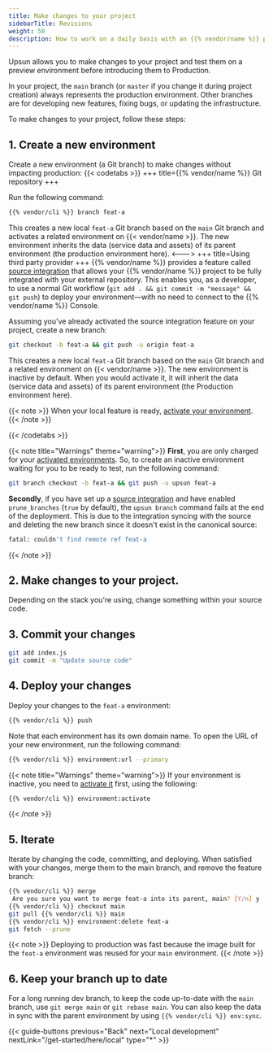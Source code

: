 ```yaml
---
title: Make changes to your project
sidebarTitle: Revisions
weight: 50
description: How to work on a daily basis with an {{% vendor/name %}} project?
---
```


Upsun allows you to make changes to your project and test them on a preview environment before introducing them to Production.

In your project, the `main` branch (or `master` if you change it during project creation) always represents the production environment.
Other branches are for developing new features, fixing bugs, or updating the infrastructure.

To make changes to your project, follow these steps:

## 1. Create a new environment
Create a new environment (a Git branch) to make changes without impacting production:
{{< codetabs >}}
+++
title={{% vendor/name %}} Git repository
+++

Run the following command:
   ```bash {location="Terminal"}
   {{% vendor/cli %}} branch feat-a
   ```
   This creates a new local `feat-a` Git branch based on the `main` Git branch
   and activates a related environment on {{< vendor/name >}}.
   The new environment inherits the data (service data and assets) of its parent environment (the production environment here).
<--->
+++
title=Using third party provider
+++
   {{% vendor/name %}} provides a feature called [source integration](integrations/source.html) that allows your {{% vendor/name %}} project to be fully integrated with your external repository.
   This enables you, as a developer, to use a normal Git workflow (`git add . && git commit -m "message" && git push`) to deploy your environment—with no need to connect to the {{% vendor/name %}} Console.

   Assuming you've already activated the source integration feature on your project, create a new branch:
   ```bash {location="Terminal"}
   git checkout -b feat-a && git push -u origin feat-a
   ```
   This creates a new local `feat-a` Git branch based on the `main` Git branch
   and a related environment on {{< vendor/name >}}.
   The new environment is inactive by default. When you would activate it, it will inherit the data (service data and assets) of its parent environment (the Production environment here).

   {{< note >}}
   When your local feature is ready, [activate your environment](/environments/deactivate-environment.md#reactivate-an-environment).
   {{< /note >}}

{{< /codetabs >}}

{{< note title="Warnings" theme="warning">}}
   **First**, you are only charged for your [activated environments](/environments/deactivate-environment.md#reactivate-an-environment).
   So, to create an inactive environment waiting for you to be ready to test, run the following command:
   ```bash {location="Terminal"}
   git branch checkout -b feat-a && git push -u upsun feat-a
   ```
   **Secondly**, if you have set up a [source integration](/integrations/source/_index.md) and have enabled `prune_branches` (`true` by default),
   the `upsun branch` command fails at the end of the deployment.
   This is due to the integration syncing with the source and deleting the new branch since it doesn't exist in the canonical source:
   ```bash {location="Terminal"}
   fatal: couldn't find remote ref feat-a
   ```
{{< /note >}}

## 2. Make changes to your project.

Depending on the stack you're using, change something within your source code.

## 3. Commit your changes

```bash {location="Terminal"}
git add index.js
git commit -m "Update source code"
```

## 4. Deploy your changes

Deploy your changes to the `feat-a` environment:

```bash {location="Terminal"}
{{% vendor/cli %}} push
```

Note that each environment has its own domain name.
To open the URL of your new environment, run the following command:

```bash {location="Terminal"}
{{% vendor/cli %}} environment:url --primary
```
{{< note title="Warnings" theme="warning">}}
If your environment is inactive, you need to [activate it](/environments/deactivate-environment.md#reactivate-an-environment) first, using the following:
```bash {location="Terminal"}
{{% vendor/cli %}} environment:activate
```
{{< /note >}}

## 5. Iterate
Iterate by changing the code, committing, and deploying.
When satisfied with your changes, merge them to the main branch,
and remove the feature branch:

```bash {location="Terminal"}
{{% vendor/cli %}} merge
 Are you sure you want to merge feat-a into its parent, main? [Y/n] y
{{% vendor/cli %}} checkout main
git pull {{% vendor/cli %}} main
{{% vendor/cli %}} environment:delete feat-a
git fetch --prune
```

{{< note >}}
Deploying to production was fast because the image built for the `feat-a` environment was reused for your `main` environment.
{{< /note >}}

## 6. Keep your branch up to date
For a long running dev branch, to keep the code up-to-date with the `main` branch, use `git merge main` or `git rebase main`.
You can also keep the data in sync with the parent environment by using `{{% vendor/cli %}} env:sync`.

{{< guide-buttons previous="Back" next="Local development" nextLink="/get-started/here/local" type="*" >}}
